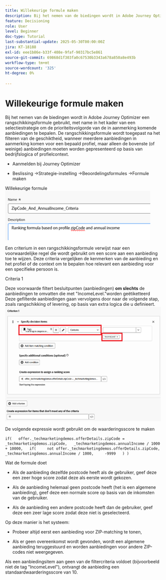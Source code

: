 ```yaml
---
title: Willekeurige formule maken
description: Bij het nemen van de biedingen wordt in Adobe Journey Optimizer een rangschikkingsformule gebruikt, met name in het kader van een selectiestrategie om de prioriteitsvolgorde van de in aanmerking komende aanbiedingen te bepalen.
feature: Decisioning
role: User
level: Beginner
doc-type: Tutorial
last-substantial-update: 2025-05-30T00:00:00Z
jira: KT-18188
exl-id: eee1b86e-b33f-408e-9faf-90317bc5e861
source-git-commit: 69868d1f303fa0c67530b3343a678a850a8e493b
workflow-type: tm+mt
source-wordcount: '325'
ht-degree: 0%

---
```


# Willekeurige formule maken

Bij het nemen van de biedingen wordt in Adobe Journey Optimizer een rangschikkingsformule gebruikt, met name in het kader van een selectiestrategie om de prioriteitsvolgorde van de in aanmerking komende aanbiedingen te bepalen. De rangschikkingsformule wordt toegepast na het filteren van de geschiktheid, wanneer meerdere aanbiedingen in aanmerking komen voor een bepaald profiel, maar alleen de bovenste (of weinige) aanbiedingen moeten worden gepresenteerd op basis van bedrijfslogica of profielcontext.

* Aanmelden bij Journey Optimizer

* Beslissing ->Strategie-instelling ->Beoordelingsformules ->Formule maken

Willekeurige formule
![ name_description ](assets/formuala-ranking.png)

Een criterium in een rangschikkingsformule verwijst naar een voorwaardelijke regel die wordt gebruikt om een score aan een aanbieding toe te wijzen. Deze criteria vergelijken de kenmerken van de aanbieding en het profiel of de context om te bepalen hoe relevant een aanbieding voor een specifieke persoon is.



Criteria 1

Deze voorwaarde filtert besluitpunten (aanbiedingen) **om slechts** de aanbiedingen te omvatten die met &quot;IncomeLevel.&quot;worden geëtiketteerd
Deze gefilterde aanbiedingen gaan vervolgens door naar de volgende stap, zoals rangschikking of levering, op basis van extra logica die u definieert.
![ criteria_one ](assets/income-related-formula.png)


De volgende expressie wordt gebruikt om de waarderingsscore te maken

```pql
if(   offer._techmarketingdemos.offerDetails.zipCode = _techmarketingdemos.zipCode,   _techmarketingdemos.annualIncome / 1000 + 10000,   if(     not offer._techmarketingdemos.offerDetails.zipCode,     _techmarketingdemos.annualIncome / 1000,     -9999   ) )
```

Wat de formule doet

* Als de aanbieding dezelfde postcode heeft als de gebruiker, geef deze een zeer hoge score zodat deze als eerste wordt gekozen.

* Als de aanbieding helemaal geen postcode heeft (het is een algemene aanbieding), geef deze een normale score op basis van de inkomsten van de gebruiker.

* Als de aanbieding een andere postcode heeft dan de gebruiker, geef deze een zeer lage score zodat deze niet is geselecteerd.

Op deze manier is het systeem:

* Probeer altijd eerst een aanbieding voor ZIP-matching te tonen,

* Als er geen overeenkomst wordt gevonden, wordt een algemene aanbieding teruggestuurd en worden aanbiedingen voor andere ZIP-codes niet weergegeven.


Als een aanbiedingsitem aan geen van de filtercriteria voldoet (bijvoorbeeld niet de tag &quot;IncomeLevel&quot;), ontvangt de aanbieding een standaardwaarderingsscore van 10.




